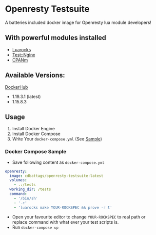 # Openresty Testsuite

A batteries included docker image for Openresty lua module developers!

## With powerful modules installed

- [Luarocks](https://github.com/keplerproject/luarocks)
- [Test::Nginx](https://github.com/openresty/test-nginx)
- [CPANm](https://cpanmin.us/)

## Available Versions:

[DockerHub](https://hub.docker.com/r/cdbattags/openresty-testsuite/)
- 1.19.3.1 (latest)
- 1.15.8.3

## Usage

1. Install Docker Engine
2. Install Docker Compose
3. Write Your `docker-compose.yml` (See [Sample](#docker-compose-sample))

### Docker Compose Sample

- Save following content as `docker-compose.yml`

```yaml
openresty:
  image: cdbattags/openresty-testsuite:latest
  volumes:
    - .:/tests
  working_dir: /tests
  command:
    - '/bin/sh'
    - '-c'
    - 'luarocks make YOUR-ROCKSPEC && prove -r t'
```

- Open your favourite editor to change `YOUR-ROCKSPEC` to real path or replace command with what ever your test scripts is.
- Run `docker-compose up`
